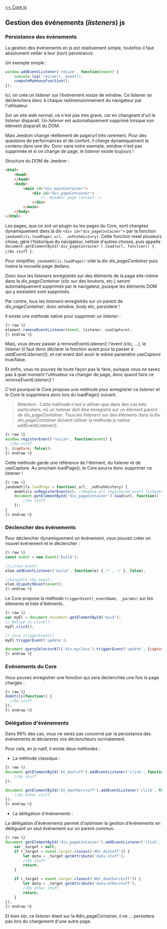 [<< Core js](/fr_FR/dev/corejs/index)  
## Gestion des événements (*listeners*) js

### Persistance des événements

La gestion des événements en js est relativement simple, toutefois il faut absolument veiller à leur (non) persistance.

Un exemple simple :

````js
window.addEventListener('resize', function(event) {
    console.log('resize!(, event));
    computeMyHeavyFunction();
});
````

Ici, on crée un listener sur l’événement *resize* de *window*. Ce listener se déclenchera donc à chaque redimensionnement du navigateur par l'utilisateur.

Sur un site web normal, ce n'est pas très grave, car en changeant d'url le *listener* disparaît. Un *listener* est automatiquement supprimé lorsque son élément disparaît du DOM.

Mais Jeedom change réellement de page/url très rarement. Pour des questions de performances et de confort, il charge dynamiquement le contenu dans une div. Donc sans notre exemple, *window* n'est pas supprimée et si on change de page, le *listener* existe toujours !

Structure du DOM de Jeedom :

````html
<html>
    <head>
    </head>
    <body>
        <main id="div_mainContainer">
            <div id="div_pageContainer">
                <!--Dynamic page content-->
            </div>
        </main>
    </body>
</html>
````

Les pages, que ce soit un plugin ou les pages du Core, sont chargées dynamiquement dans la div `<div id="div_pageContainer">` par la fonction `jeedomUtils.loadPage(_url, _noPushHistory)`. Cette fonction reset plusieurs chose, gère l'historique du navigateur, nettoie d'autres choses, puis appelle `document.getElementById('div_pageContainer').load(url, function() { //Do stuff }`.

Pour simplifier, `jeedomUtils.loadPage()` vide la div *div_pageContainer* puis insère la nouvelle page dedans.

Donc tous les *listeners* enregistrés sur des éléments de la page elle-même dans la *div_pageContainer* (clic sur des boutons, etc.) seront automatiquement supprimés par le navigateur, puisque les éléments DOM qui y existaient sont supprimés.

Par contre, tous les *listeners* enregistrés sur un parent de *div_pageContainer*, donc *window*, *body* etc, persistent !

Il existe une méthode native pour supprimer un *listener* :

````js
{% raw %}
element.removeEventListener(event, listener, useCapture);
{% endraw %}
````

Mais, vous devez passer à removeEventListener() l'event (clic, ...), le *listener* (il faut donc déclarer la fonction avant pour la passer à *addEventListerner()*), et cet event doit avoir le même paramètre *useCapture* true/false.

Et enfin, vous ne pouvez de toute façon pas le faire, puisque vous ne savez pas à quel moment l'utilisateur va changer de page, donc quand faire ce *removeEventListener()* !

C'est pourquoi le Core propose une méthode pour enregistrer ce *listener* et le Core le supprimera alors lors du loadPage() suivant.

> Attention : Cette méthode n'est à utiliser que dans des cas très particuliers, où un listener doit être enregistré sur un élément parent de *div_pageContainer*. Tous les *listeners* sur des éléments dans la div *div_pageContainer* doivent utiliser la méthode js native addEventListener().

````js
{% raw %}
window.registerEvent('resize', function(event) {
  //Do stuff
}, {capture: false});
{% endraw %}
````

Cette méthode garde une référence de l'élément, du listener et de useCapture. Au prochain loadPage(), le Core pourra donc supprimer ce listener !

````js
{% raw %}
jeedomUtils.loadPage = function(_url, _noPushHistory) {
    domUtils.unRegisterEvents(); //Remove all registered event listeners
    document.getElementById('div_pageContainer').load(url, function() {
        //Do stuff
    });
}
{% endraw %}
````

### Déclencher des événements

Pour déclencher dynamiquement un événement, vous pouvez créer un nouvel événement et le déclencher :

````js
{% raw %}
const event = new Event('build');

//Listen event:
elem.addEventListener('build', function(e) { /* … */ }, false);

//Dispatch the event:
elem.dispatchEvent(event);
{% endraw %}
````

Le Core propose la méthode `triggerEvent(_eventName, _params)` sur les éléments et liste d'éléments.

````js
{% raw %}
var myEl = document.document.getElementById('myid');
// Native js click():
myEl.click();

// Core triggerEvent()
myEl.triggerEvent('update');

document.querySelectorAll('div.myclass').triggerEvent('update', {capture: false, bubbles: false, detail: 'myclass'});
{% endraw %}
````

### Evénements du Core

Vous pouvez enregistrer une fonction qui sera déclenchée une fois la page chargée :

````js
{% raw %}
domUtils(function() {
  //Do stuff
});
{% endraw %}
````

### Délégation d'événements

Dans 99% des cas, vous ne serez pas concerné par la persistance des événements et déclarerez vos déclencheurs normalement.

Pour cela, en js natif, il existe deux méthodes :

- La méthode classique :

````js
{% raw %}
document.getElementById('bt_dostuff').addEventListener('click', function(event) {
    //Do stuff
});

document.getElementById('bt_dootherstuff').addEventListener('click', function(event) {
    //Do other stuff
});
{% endraw %}
````

- La délégation d'événements :

La délégation d'événements permet d'optimiser la gestion d’événements en déléguant un seul événement sur un parent commun.

````js
{% raw %}
document.getElementById('div_pageContainer').addEventListener('click', function(event) {
    var _target = null;
    if (_target = event.target.closest('#bt_dostuff')) {
        let data = _target.getAttribute('data-stuff');
        //Do stuff
        return;
    }

    if (_target = event.target.closest('#bt_dootherstuff')) {
        let data = _target.getAttribute('data-otherstuff');
        //Do other stuff
        return;
    }
});
{% endraw %}
````

Et bien sûr, ce *listener* étant sur la #div_pageContainer, il ne ... persistera pas lors du chargement d'une autre page.